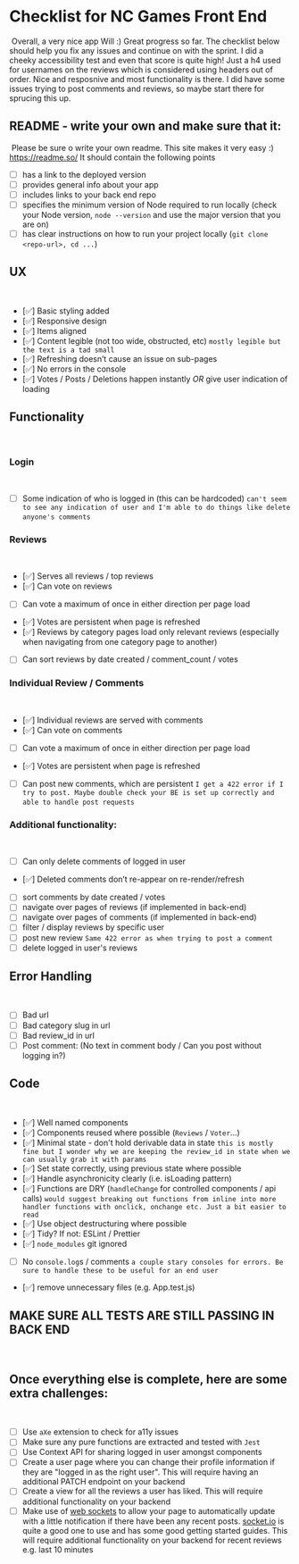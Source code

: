 # Checklist for NC Games Front End

​
Overall, a very nice app Will :) Great progress so far. The checklist below should help you fix any issues and continue on with the sprint. I did a cheeky accessibility test and even that score is quite high! Just a h4 used for usernames on the reviews which is considered using headers out of order. Nice and resposnive and most functionality is there. I did have some issues trying to post comments and reviews, so maybe start there for sprucing this up.
​

## README - write your own and make sure that it:

​
Please be sure o write your own readme. This site makes it very easy :) https://readme.so/ It should contain the following points
​

- [ ] has a link to the deployed version
- [ ] provides general info about your app
- [ ] includes links to your back end repo
- [ ] specifies the minimum version of Node required to run locally (check your Node version, `node --version` and use the major version that you are on)
- [ ] has clear instructions on how to run your project locally (`git clone <repo-url>, cd ...`)
      ​

## UX

​

- [✅] Basic styling added
- [✅] Responsive design
- [✅] Items aligned
- [✅] Content legible (not too wide, obstructed, etc) `mostly legible but the text is a tad small`
- [✅] Refreshing doesn’t cause an issue on sub-pages
- [✅] No errors in the console
- [✅] Votes / Posts / Deletions happen instantly _OR_ give user indication of loading
  ​

## Functionality

​

### Login

​

- [ ] Some indication of who is logged in (this can be hardcoded) `can't seem to see any indication of user and I'm able to do things like delete anyone's comments`
      ​

### Reviews

​

- [✅] Serves all reviews / top reviews
- [✅] Can vote on reviews
- [ ] Can vote a maximum of once in either direction per page load
- [✅] Votes are persistent when page is refreshed
- [✅] Reviews by category pages load only relevant reviews (especially when navigating from one category page to another)
- [ ] Can sort reviews by date created / comment_count / votes
      ​

### Individual Review / Comments

​

- [✅] Individual reviews are served with comments
- [✅] Can vote on comments
- [ ] Can vote a maximum of once in either direction per page load
- [✅] Votes are persistent when page is refreshed
- [ ] Can post new comments, which are persistent `I get a 422 error if I try to post. Maybe double check your BE is set up correctly and able to handle post requests`
      ​

### Additional functionality:

​

- [ ] Can only delete comments of logged in user
- [✅] Deleted comments don’t re-appear on re-render/refresh
- [ ] sort comments by date created / votes
- [ ] navigate over pages of reviews (if implemented in back-end)
- [ ] navigate over pages of comments (if implemented in back-end)
- [ ] filter / display reviews by specific user
- [ ] post new review `Same 422 error as when trying to post a comment`
- [ ] delete logged in user's reviews
      ​

## Error Handling

​

- [ ] Bad url
- [ ] Bad category slug in url
- [ ] Bad review_id in url
- [ ] Post comment: (No text in comment body / Can you post without logging in?)
      ​

## Code

​

- [✅] Well named components
- [✅] Components reused where possible (`Reviews` / `Voter`...)
- [✅] Minimal state - don't hold derivable data in state `this is mostly fine but I wonder why we are keeping the review_id in state when we can usually grab it with params`
- [✅] Set state correctly, using previous state where possible
- [✅] Handle asynchronicity clearly (i.e. isLoading pattern)
- [✅] Functions are DRY (`handleChange` for controlled components / api calls) `would suggest breaking out functions from inline into more handler functions with onclick, onchange etc. Just a bit easier to read`
- [✅] Use object destructuring where possible
- [✅] Tidy? If not: ESLint / Prettier
- [✅] `node_modules` git ignored
- [ ] No `console.log`s / comments `a couple stary consoles for errors. Be sure to handle these to be useful for an end user`
- [✅] remove unnecessary files (e.g. App.test.js)
  ​

## MAKE SURE ALL TESTS ARE STILL PASSING IN BACK END

​

## Once everything else is complete, here are some extra challenges:

​

- [ ] Use `aXe` extension to check for a11y issues
- [ ] Make sure any pure functions are extracted and tested with `Jest`
- [ ] Use Context API for sharing logged in user amongst components
- [ ] Create a user page where you can change their profile information if they are "logged in as the right user". This will require having an additional PATCH endpoint on your backend
- [ ] Create a view for all the reviews a user has liked. This will require additional functionality on your backend
- [ ] Make use of [web sockets](https://en.wikipedia.org/wiki/WebSocket) to allow your page to automatically update with a little notification if there have been any recent posts. [socket.io](https://socket.io/) is quite a good one to use and has some good getting started guides. This will require additional functionality on your backend for recent reviews e.g. last 10 minutes
